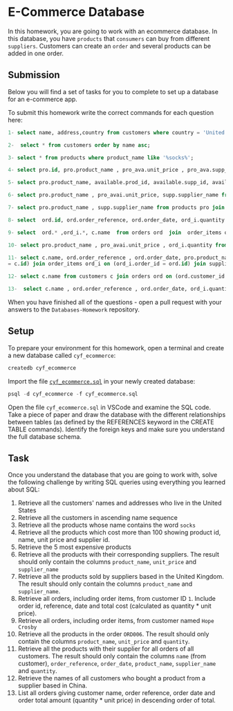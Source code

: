 # E-Commerce Database

In this homework, you are going to work with an ecommerce database. In this database, you have `products` that `consumers` can buy from different `suppliers`. Customers can create an `order` and several products can be added in one order.

## Submission

Below you will find a set of tasks for you to complete to set up a database for an e-commerce app.

To submit this homework write the correct commands for each question here:
```sql
1- select name, address,country from customers where country = 'United States';

2-  select * from customers order by name asc;

3- select * from products where product_name like '%socks%';

4- select pro.id, pro.product_name , pro_ava.unit_price , pro_ava.supp_id from products pro join product_availability pro_ava on (pro_ava.prod_id = pro.id) where pro_ava.unit_price > 100;

5- select pro.product_name, available.prod_id, available.supp_id, available.unit_price from product_availability available join products pro on (available.prod_id = pro.id) order by unit_price desc limit 5;

6- select pro.product_name , pro_avai.unit_price, supp.supplier_name from products pro join product_availability pro_avai on (pro_avai.prod_id = pro.id) join suppliers supp on (pro_avai.supp_id = supp.id);

7- select pro.product_name , supp.supplier_name from products pro join product_availability pro_avai on(pro_avai.prod_id = pro.id) join suppliers supp on(pro_avai.supp_id = supp.id) where supp.country = 'United Kingdom';

8- select  ord.id, ord.order_reference, ord.order_date, ord_i.quantity * pro_avai.unit_price as total_cost, ord.customer_id from orders ord join order_items ord_i on (ord_i.order_id = ord.id) join product_availability pro_avai on (pro_avai.prod_id = ord_i.product_id) where ord.customer_id = '1';

9- select  ord.* ,ord_i.*, c.name  from orders ord  join  order_items ord_i on (ord_i.order_id = ord.id) inner join customers c on (ord.customer_id = c.id) where c.name = 'Hope Crosby';

10- select pro.product_name , pro_avai.unit_price , ord_i.quantity from products pro join product_availability pro_avai on (pro_avai.prod_id = pro.id) join order_items ord_i on (pro.id = ord_i.product_id) join orders ord on (ord_i.order_id = ord.id)  where ord.order_reference = 'ORD006';

11- select c.name, ord.order_reference , ord.order_date, pro.product_name, supp.supplier_name , ord_i.quantity from customers c join orders ord on ( ord.customer_id 
= c.id) join order_items ord_i on (ord_i.order_id = ord.id) join suppliers supp on (ord_i.supplier_id = supp.id) join products pro on (ord_i.product_id = pro.id);

12- select c.name from customers c join orders ord on (ord.customer_id = c.id) join order_items ord_i on (ord_i.order_id = ord.id) join suppliers supp on (ord_i.supplier_id = supp.id) where supp.country = 'China';

13-  select c.name , ord.order_reference , ord.order_date, ord_i.quantity * pro_avai.unit_price  as total_amount from customers c join orders ord on (ord.customer_id 

```

When you have finished all of the questions - open a pull request with your answers to the `Databases-Homework` repository.

## Setup

To prepare your environment for this homework, open a terminal and create a new database called `cyf_ecommerce`:

```sql
createdb cyf_ecommerce
```

Import the file [`cyf_ecommerce.sql`](./cyf_ecommerce.sql) in your newly created database:

```sql
psql -d cyf_ecommerce -f cyf_ecommerce.sql
```

Open the file `cyf_ecommerce.sql` in VSCode and examine the SQL code. Take a piece of paper and draw the database with the different relationships between tables (as defined by the REFERENCES keyword in the CREATE TABLE commands). Identify the foreign keys and make sure you understand the full database schema.

## Task

Once you understand the database that you are going to work with, solve the following challenge by writing SQL queries using everything you learned about SQL:

1. Retrieve all the customers' names and addresses who live in the United States
2. Retrieve all the customers in ascending name sequence
3. Retrieve all the products whose name contains the word `socks`
4. Retrieve all the products which cost more than 100 showing product id, name, unit price and supplier id.
5. Retrieve the 5 most expensive products
6. Retrieve all the products with their corresponding suppliers. The result should only contain the columns `product_name`, `unit_price` and `supplier_name`
7. Retrieve all the products sold by suppliers based in the United Kingdom. The result should only contain the columns `product_name` and `supplier_name`.
8. Retrieve all orders, including order items, from customer ID `1`. Include order id, reference, date and total cost (calculated as quantity * unit price).
9. Retrieve all orders, including order items, from customer named `Hope Crosby`
10. Retrieve all the products in the order `ORD006`. The result should only contain the columns `product_name`, `unit_price` and `quantity`.
11. Retrieve all the products with their supplier for all orders of all customers. The result should only contain the columns `name` (from customer), `order_reference`, `order_date`, `product_name`, `supplier_name` and `quantity`.
12. Retrieve the names of all customers who bought a product from a supplier based in China.
13. List all orders giving customer name, order reference, order date and order total amount (quantity * unit price) in descending order of total.

